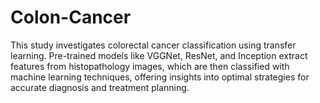 # Colon-Cancer
This study investigates colorectal cancer classification using transfer learning. Pre-trained models like VGGNet, ResNet, and Inception extract features from histopathology images, which are then classified with machine learning techniques, offering insights into optimal strategies for accurate diagnosis and treatment planning.
